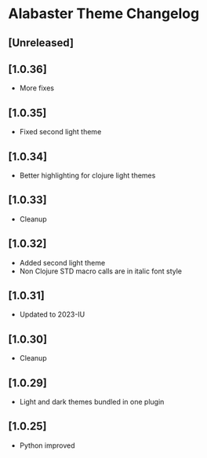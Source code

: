 <!-- Keep a Changelog guide -> https://keepachangelog.com -->

# Alabaster Theme Changelog

## [Unreleased]

## [1.0.36]
- More fixes

## [1.0.35]
- Fixed second light theme

## [1.0.34]
- Better highlighting for clojure light themes

## [1.0.33]
- Cleanup

## [1.0.32]
- Added second light theme
- Non Clojure STD macro calls are in italic font style

## [1.0.31]
- Updated to 2023-IU

## [1.0.30]
- Cleanup

## [1.0.29]
- Light and dark themes bundled in one plugin

## [1.0.25]
- Python improved
